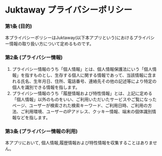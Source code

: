# Juktaway プライバシーポリシー

### 第1条 (目的)
本プライバシーポリシーはJuktaway(以下本アプリという)におけるプライバシー情報の取り扱い方について定めるものです。

### 第2条 (プライバシー情報)
1. プライバシー情報のうち「個人情報」とは、個人情報保護法にいう「個人情報」を指すものとし、生存する個人に関する情報であって、当該情報に含まれる氏名、生年月日、住所、電話番号、連絡先その他の記述等により特定の個人を識別できる情報を指します。
1. プライバシー情報のうち「履歴情報および特性情報」とは、上記に定める「個人情報」以外のものをいい、ご利用いただいたサービスやご覧になったページ、ユーザーが検索された検索キーワード、ご利用日時、ご利用の方法、ご利用環境、ユーザーのIPアドレス、クッキー情報、端末の個体識別情報などを指します。

### 第3条 (プライバシー情報の利用)
本アプリにおいて, 個人情報,履歴情報および特性情報を収集することはありません。